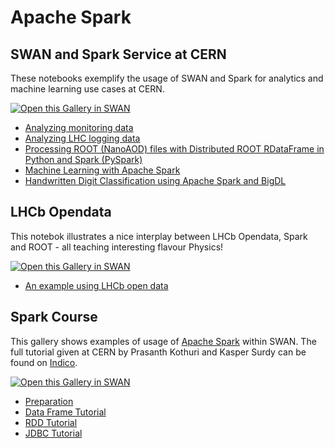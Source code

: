 # Apache Spark

## SWAN and Spark Service at CERN

These notebooks exemplify the usage of SWAN and Spark for analytics and machine learning use cases at CERN.

[<img class="open_in_swan" data-path="apache_spark1" data-name="SWAN: Spark connector and monitor" alt="Open this Gallery in SWAN" src="https://swanserver.web.cern.ch/swanserver/images/badge_swan_white_150.png">][gallery_url1]

* [Analyzing monitoring data](apache_spark1/analytix-hostmetrics-example.ipynb)
* [Analyzing LHC logging data](apache_spark1/NXCals-example.ipynb)
* [Processing ROOT (NanoAOD) files with Distributed ROOT RDataFrame in Python and Spark (PySpark)](apache_spark1/NanoAODDimuonAnalysis-PyRDF-Spark.ipynb)
* [Machine Learning with Apache Spark](apache_spark1/ML_Spark_MLlib.ipynb)
* [Handwritten Digit Classification using Apache Spark and BigDL](apache_spark1/ML-ApacheSpark-BigDL.ipynb)

## LHCb Opendata

This notebok illustrates a nice interplay between LHCb Opendata, Spark and ROOT - all teaching interesting flavour Physics!

[<img class="open_in_swan" data-path="basic" data-name="Basic Examples (including LHCb Opendata)" alt="Open this Gallery in SWAN" src="https://swanserver.web.cern.ch/swanserver/images/badge_swan_white_150.png">][gallery_url2]

* [An example using LHCb open data](basic/notebooks/LHCb_OpenData_Spark.ipynb)

## Spark Course

This gallery shows examples of usage of [Apache Spark][spark] within SWAN. The full tutorial given at CERN by Prasanth Kothuri and Kasper Surdy can be found on [Indico][event].

[<img class="open_in_swan" data-path="apache_spark2" data-name="Spark course/Hadoop tutorials" alt="Open this Gallery in SWAN" src="https://swanserver.web.cern.ch/swanserver/images/badge_swan_white_150.png">][gallery_url3]

* [Preparation](apache_spark2/3_spark/Preparation.ipynb)
* [Data Frame Tutorial](apache_spark2/3_spark/Tutorial_DataFrame_Final.ipynb)
* [RDD Tutorial](apache_spark2/3_spark/Tutorial_RDD_Final.ipynb)
* [JDBC Tutorial](apache_spark2/3_spark/Tutorial_JDBC_Final.ipynb)

[spark]: http://spark.apache.org/
[event]: https://indico.cern.ch/event/546002/
[gallery_url1]:https://cern.ch/swanserver/cgi-bin/go/?projurl=https://github.com/prasanthkothuri/swan-spark-notebooks.git
[gallery_url2]:https://cern.ch/swanserver/cgi-bin/go/?projurl=https://github.com/dpiparo/swanExamples.git
[gallery_url3]:https://cern.ch/swanserver/cgi-bin/go/?projurl=https://github.com/prasanthkothuri/hadoop-tutorials-2016.git
